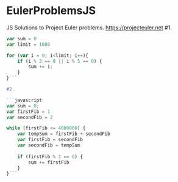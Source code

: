 # EulerProblemsJS
JS Solutions to Project Euler problems. https://projecteuler.net
#1.
```javascript
var sum = 0
var limit = 1000

for (var i = 0; i<limit; i++){
    if (i % 3 == 0 || i % 5 == 0) {
        sum += i;
    }
}```

#2.

```javascript
var sum = 0;
var firstFib = 1
var secondFib = 2

while (firstFib <= 4000000) {
    var tempSum = firstFib + secondFib
    var firstFib = secondFib
    var secondFib = tempSum
    
    if (firstFib % 2 == 0) {
        sum += firstFib
    }
}```
